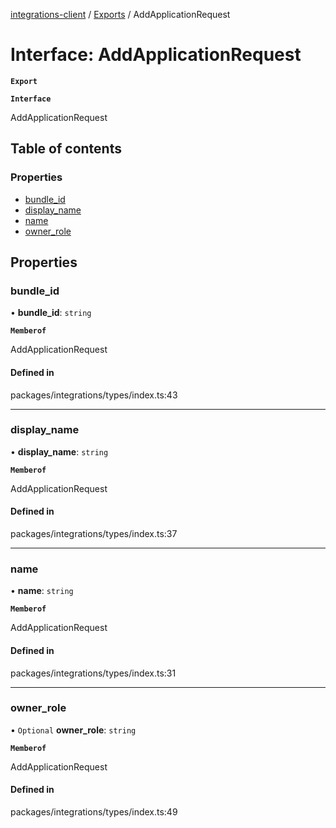 [integrations-client](../README.md) / [Exports](../modules.md) / AddApplicationRequest

# Interface: AddApplicationRequest

**`Export`**

**`Interface`**

AddApplicationRequest

## Table of contents

### Properties

- [bundle\_id](AddApplicationRequest.md#bundle_id)
- [display\_name](AddApplicationRequest.md#display_name)
- [name](AddApplicationRequest.md#name)
- [owner\_role](AddApplicationRequest.md#owner_role)

## Properties

### bundle\_id

• **bundle\_id**: `string`

**`Memberof`**

AddApplicationRequest

#### Defined in

packages/integrations/types/index.ts:43

___

### display\_name

• **display\_name**: `string`

**`Memberof`**

AddApplicationRequest

#### Defined in

packages/integrations/types/index.ts:37

___

### name

• **name**: `string`

**`Memberof`**

AddApplicationRequest

#### Defined in

packages/integrations/types/index.ts:31

___

### owner\_role

• `Optional` **owner\_role**: `string`

**`Memberof`**

AddApplicationRequest

#### Defined in

packages/integrations/types/index.ts:49
